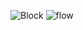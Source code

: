![Block](https://user-images.githubusercontent.com/101061728/168256516-e8d0c2d4-d5fc-40b9-b072-6be692bc8785.PNG)
![flow](https://user-images.githubusercontent.com/101061728/168256528-8dc5e7d5-8968-491c-a33f-59afde0b046e.PNG)

